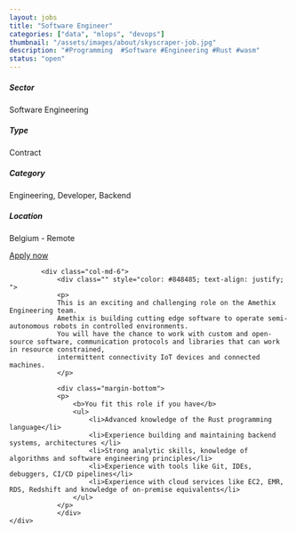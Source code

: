 ```yaml
---
layout: jobs
title: "Software Engineer"
categories: ["data", "mlops", "devops"]
thumbnail: "/assets/images/about/skyscraper-job.jpg"
description: "#Programming  #Software #Engineering #Rust #wasm"
status: "open"
---
```




<section class="section about overflow-hidden margin-bottom">
	<div class="container">
		<div class="row">
			<div class="col-lg-4" style="text-align: left;">
				<h5 class="text-color font-weight-bold mb-2">Sector</h5>
					<p>Software Engineering</p>
				<h5 class="text-color font-weight-bold mb-2">Type</h5>
					<p>Contract</p>
				<h5 class="text-color font-weight-bold mb-2">Category</h5>
					<p>Engineering, Developer, Backend</p>
				<h5 class="text-color font-weight-bold mb-2">Location</h5>
					<p>Belgium - Remote</p>
					<a href="mailto:jobs@amethix.com" class="btn btn-primary text-uppercase margin-top">Apply now</a>
			</div>

			<div class="col-md-6">
				<div class="" style="color: #848485; text-align: justify; ">
				<p>
				This is an exciting and challenging role on the Amethix Engineering team.
				Amethix is building cutting edge software to operate semi-autonomous robots in controlled environments.
				You will have the chance to work with custom and open-source software, communication protocols and libraries that can work in resource constrained,
				intermittent connectivity IoT devices and connected machines.
				</p>

				<div class="margin-bottom">
				<p>
					<b>You fit this role if you have</b>
					<ul>
						<li>Advanced knowledge of the Rust programming language</li>
						<li>Experience building and maintaining backend systems, architectures </li>
						<li>Strong analytic skills, knowledge of algorithms and software engineering principles</li>
						<li>Experience with tools like Git, IDEs, debuggers, CI/CD pipelines</li>
						<li>Experience with cloud services like EC2, EMR, RDS, Redshift and knowledge of on-premise equivalents</li>
					</ul>
				</p>
				</div>
	</div>
</div>
